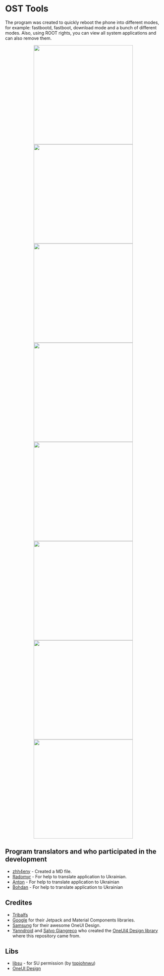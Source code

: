 # OST Tools
The program was created to quickly reboot the phone into different modes, for example: fastbootd, fastboot, download mode and a bunch of different modes. Also, using ROOT rights, you can view all system applications and can also remove them.

<p align="center">
<img loading="lazy" src="screenshots/Screenshot_20241101_220301_OST.png" height="320"/>
<img loading="lazy" src="screenshots/Screenshot_20241101_220310_OST.png" height="320"/>
<img loading="lazy" src="screenshots/Screenshot_20241101_220318_OST.png" height="320"/>
<img loading="lazy" src="screenshots/Screenshot_20241101_220323_OST.png" height="320"/>
<img loading="lazy" src="screenshots/Screenshot_20241101_220328_OST.png" height="320"/>
<img loading="lazy" src="screenshots/Screenshot_20241101_220332_OST.png" height="320"/>
<img loading="lazy" src="screenshots/Screenshot_20241101_220338_OST.png" height="320"/>
<img loading="lazy" src="screenshots/Screenshot_20241101_220341_OST.png" height="320"/>
</p>

## Program translators and who participated in the development
- [zhh4eny](https://t.me/zh4eny) - Created a MD file. 
- [Radomyr](https://github.com/BRamil0) - For help to translate application to Ukrainian.
- [Anton](https://github.com/Anton-Aboba1234) - For help to translate application to Ukrainian
- [Bohdan](https://github.com/bohdan157) - For help to translate application to Ukrainian

## Credites
- [Tribalfs](https://github.com/tribalfs/oneui-design)
- [Google](https://developer.android.com/jetpack) for their Jetpack and Material Components libraries.
- [Samsung](https://www.samsung.com/) for their awesome OneUI Design.
- [Yanndroid](https://github.com/Yanndroid) and [Salvo Giangreco](https://github.com/salvogiangri) who created the [OneUI4 Design library](https://github.com/OneUIProject/oneui-design) where this repository came from.

## Libs
- [libsu](https://github.com/topjohnwu/libsu) - for SU permission (by [topjohnwu](https://github.com/topjohnwu))
- [OneUI Design](https://github.com/tribalfs/oneui-design)
